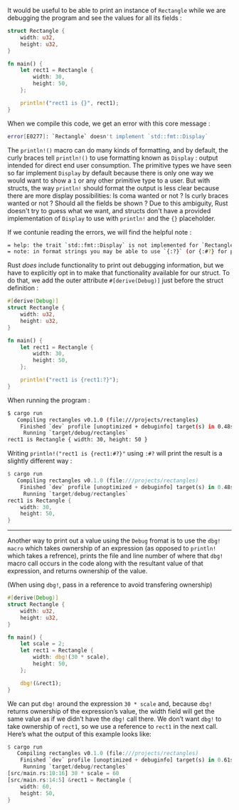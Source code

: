 It would be useful to be able to print an instance of `Rectangle` while we are debugging the
program and see the values for all its fields :

```rust
struct Rectangle {
    width: u32,
    height: u32,
}

fn main() {
    let rect1 = Rectangle {
        width: 30,
        height: 50,
    };

    println!("rect1 is {}", rect1);
}
```

When we compile this code, we get an error with this core message :

```bash
error[E0277]: `Rectangle` doesn't implement `std::fmt::Display`
```

The `println!()` macro can do many kinds of formatting, and by default, the curly braces tell
`println!()` to use formatting known as `Display` : output intended for direct end user
consumption. The primitive types we have seen so far implement `Display` by default because
there is only one way we would want to show a `1` or any other primitive type to a user.
But with structs, the way `println!` should format the output is less clear because there are
more display possibilities:  Is coma wanted or not ? Is curly braces wanted or not ?
Should all the fields be shown ? Due to this ambiguity, Rust doesn't try to guess what we want,
and structs don't have a provided implementation of `Display` to use with `println!` and the
`{}` placeholder.

If we contunie reading the errors, we will find the helpful note :

```bash
= help: the trait `std::fmt::Display` is not implemented for `Rectangle`
= note: in format strings you may be able to use `{:?}` (or {:#?} for pretty-print) instead
```

Rust *does* include functionality to print out debugging information, but we have to explicitly
opt in to make that functionality available for our struct. To do that, we add the outer
attribute `#[derive(Debug)]` just before the struct definition :

```rust
#[derive(Debug)]
struct Rectangle {
    width: u32,
    height: u32,
}

fn main() {
    let rect1 = Rectangle {
        width: 30,
        height: 50,
    };

    println!("rect1 is {rect1:?}");
}
```

When running the program :

```bash
$ cargo run
   Compiling rectangles v0.1.0 (file:///projects/rectangles)
    Finished `dev` profile [unoptimized + debuginfo] target(s) in 0.48s
     Running `target/debug/rectangles`
rect1 is Rectangle { width: 30, height: 50 }
```

Writing `println!("rect1 is {rect1:#?}"` using `:#?` will print the result is a slightly
different way :

```rust
$ cargo run
   Compiling rectangles v0.1.0 (file:///projects/rectangles)
    Finished `dev` profile [unoptimized + debuginfo] target(s) in 0.48s
     Running `target/debug/rectangles`
rect1 is Rectangle {
    width: 30,
    height: 50,
}
```

---

Another way to print out a value using the `Debug` fromat is to use the `dbg! macro`
which takes ownership of an expression (as opposed to `println!` which takes a refrence),
prints the file and line number of where that `dbg!` macro call occurs in the code along
with the resultant value of that expression, and returns ownership of the value.

(When using `dbg!`, pass in a reference to avoid transfering ownership)

```rust
#[derive(Debug)]
struct Rectangle {
    width: u32,
    height: u32,
}

fn main() {
    let scale = 2;
    let rect1 = Rectangle {
        width: dbg!(30 * scale),
        height: 50,
    };

    dbg!(&rect1);
}
```

We can put `dbg!` around the expression `30 * scale` and, because `dbg!` returns ownership of the
expression’s value, the width field will get the same value as if we didn’t have the `dbg!`
call there. We don’t want `dbg!` to take ownership of `rect1`, so we use a reference to `rect1`
in the next call. Here’s what the output of this example looks like:

```rust
$ cargo run
   Compiling rectangles v0.1.0 (file:///projects/rectangles)
    Finished `dev` profile [unoptimized + debuginfo] target(s) in 0.61s
     Running `target/debug/rectangles`
[src/main.rs:10:16] 30 * scale = 60
[src/main.rs:14:5] &rect1 = Rectangle {
    width: 60,
    height: 50,
}
```
